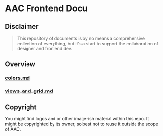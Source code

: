 # AAC Frontend Docu

## Disclaimer
> This repository of documents is by no means a comprehensive collection of everything, but it's a start to support the collaboration of designer and frontend dev.

## Overview

### [colors.md](https://github.com/subugoe/aac-frontend-docu/blob/master/colors.md)
### [views_and_grid.md](https://github.com/subugoe/aac-frontend-docu/blob/master/views_and_grids.md)

## Copyright

You might find logos and or other image-ish material within this repo. It might be copyrighted by its owner, so best not to reuse it outside the scope of AAC.
